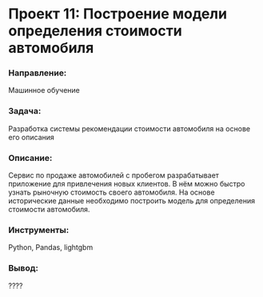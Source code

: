 # Проект 11: Построение модели определения стоимости автомобиля

### Направление: 
Машинное обучение

### Задача: 
Разработка системы рекомендации стоимости автомобиля на основе его описания

### Описание:
Сервис по продаже автомобилей с пробегом  разрабатывает приложение для привлечения новых клиентов. В нём можно быстро узнать рыночную стоимость своего автомобиля. На основе исторические данные необходимо построить модель для определения стоимости автомобиля.

### Инструменты: 
Python, Pandas, lightgbm

### Вывод:
????
